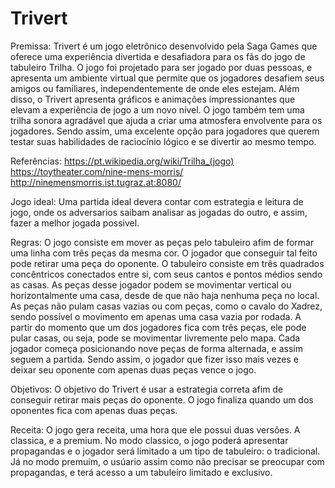 # Trivert
Premissa: Trivert é um jogo eletrônico desenvolvido pela Saga Games que oferece uma experiência divertida e desafiadora para os fãs do jogo de tabuleiro Trilha. O jogo foi projetado para ser jogado por duas pessoas, e apresenta um ambiente virtual que permite que os jogadores desafiem seus amigos ou familiares, independentemente de onde eles estejam. Além disso, o Trivert apresenta gráficos e animações impressionantes que elevam a experiência de jogo a um novo nível. O jogo também tem uma trilha sonora agradável que ajuda a criar uma atmosfera envolvente para os jogadores. Sendo assim, uma excelente opção para jogadores que querem testar suas habilidades de raciocínio lógico e se divertir ao mesmo tempo.

Referências: https://pt.wikipedia.org/wiki/Trilha_(jogo) https://toytheater.com/nine-mens-morris/ http://ninemensmorris.ist.tugraz.at:8080/


Jogo ideal: Uma partida ideal devera contar com estrategia e leitura de jogo, onde os adversarios saibam analisar as jogadas do outro, e assim, fazer a melhor jogada possivel.


Regras: O jogo consiste em mover as peças pelo tabuleiro afim de formar uma linha com três peças da mesma cor. O jogador que conseguir tal feito pode retirar uma peça do oponente. O tabuleiro consiste em três quadrados concêntricos conectados entre si, com seus cantos e pontos médios sendo as casas. As peças desse jogador podem se movimentar vertical ou horizontalmente uma casa, desde de que não haja nenhuma peça no local. As peças não pulam casas vazias ou com peças, como o cavalo do Xadrez, sendo possível o movimento em apenas uma casa vazia por rodada. A partir do momento que um dos jogadores fica com três peças, ele pode pular casas, ou seja, pode se movimentar livremente pelo mapa. Cada jogador começa posicionando nove peças de forma alternada, e assim seguem a partida. Sendo assim, o jogador que fizer isso mais vezes e deixar seu oponente com apenas duas peças vence o jogo.


Objetivos: O objetivo do Trivert é usar a estrategia correta afim de conseguir retirar mais peças do oponente. O jogo finaliza quando um dos oponentes fica com apenas duas peças.


Receita: O jogo gera receita, uma hora que ele possui duas versões. A classica, e a premium. No modo classico, o jogo poderá apresentar propagandas e o jogador será limitado a um tipo de tabuleiro: o tradicional. Já no modo premuim, o usúario assim como não precisar se preocupar com propagandas, e terá acesso a um tabuleiro limitado e exclusivo.